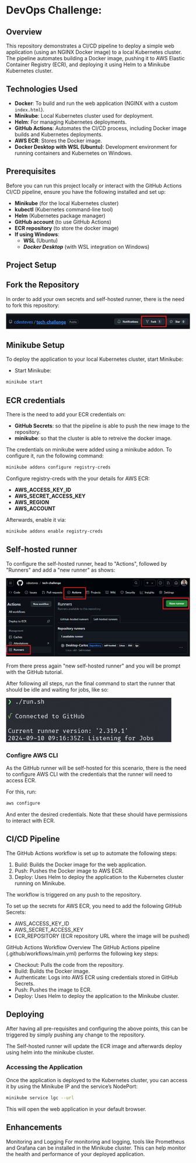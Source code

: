 # DevOps Challenge:

## Overview

This repository demonstrates a CI/CD pipeline to deploy a simple web application (using an NGINX Docker image) to a local Kubernetes cluster. The pipeline automates building a Docker image, pushing it to AWS Elastic Container Registry (ECR), and deploying it using Helm to a Minikube Kubernetes cluster.

## Technologies Used

- **Docker**: To build and run the web application (NGINX with a custom `index.html`).
- **Minikube**: Local Kubernetes cluster used for deployment.
- **Helm**: For managing Kubernetes deployments.
- **GitHub Actions**: Automates the CI/CD process, including Docker image builds and Kubernetes deployments.
- **AWS ECR**: Stores the Docker image.
- **Docker Desktop with WSL (Ubuntu)**: Development environment for running containers and Kubernetes on Windows.

## Prerequisites

Before you can run this project locally or interact with the GitHub Actions CI/CD pipeline, ensure you have the following installed and set up:

- **Minikube** (for the local Kubernetes cluster)
- **kubectl** (Kubernetes command-line tool)
- **Helm** (Kubernetes package manager)
- **GitHub account** (to use GitHub Actions)
- **ECR repository** (to store the docker image)
- **If using  Windows**:
  - **WSL** (Ubuntu) 
  - ***Docker Desktop*** (with WSL integration on Windows)

## Project Setup

## Fork the Repository

In order to add your own secrets and self-hosted runner, there is the need to fork this repository: 

![Fork](images/fork.png)

## Minikube Setup
To deploy the application to your local Kubernetes cluster, start Minikube:

- Start Minikube:
```bash
minikube start
```

## ECR credentials

There is the need to add your ECR credentials on:

  - **GitHub Secrets**: so that the pipeline is able to push the new image to the repository.
  - **minikube**: so that the cluster is able to retreive the docker image. 

The credentials on minikube were added using a minikube addon. 
To configure it, run the following command: 
 ```bash
minikube addons configure registry-creds
```
Configure registry-creds with the your details for AWS ECR: 

  - **AWS_ACCESS_KEY_ID**
  - **AWS_SECRET_ACCESS_KEY**
  - **AWS_REGION**
  - **AWS_ACCOUNT**

Afterwards, enable it via: 
```bash
minikube addons enable registry-creds
```
##  Self-hosted runner

To configure the self-hosted runner, head to "Actions", followed by "Runners" and  add a "new runner" as shows: 

![New Self-hosted runner](images/runner.png)

From there press again "new self-hosted runner" and you will be prompt with the GitHub tutorial. 

After following all steps, run the final command to start the runner that should be idle and waiting for jobs, like so: 

![Self-hosted runner](images/runner-idle.png)


### Configre AWS CLI

As the GitHub runner will be self-hosted for this scenario, there is the need to configure AWS CLI with the credentials that the runner will need to access ECR. 

For this, run: 

```bash
aws configure
```

And enter the desired credentials. Note that these should have permissions to interact with ECR. 


## CI/CD Pipeline
The GitHub Actions workflow is set up to automate the following steps:

1. Build: Builds the Docker image for the web application.
2. Push: Pushes the Docker image to AWS ECR.
3. Deploy: Uses Helm to deploy the application to the Kubernetes cluster running on Minikube.

The workflow is triggered on any push to the repository. 

To set up the secrets for AWS ECR, you need to add the following GitHub Secrets:

- AWS_ACCESS_KEY_ID
- AWS_SECRET_ACCESS_KEY
- ECR_REPOSITORY (ECR repository URL where the image will be pushed)


GitHub Actions Workflow Overview
The GitHub Actions pipeline (.github/workflows/main.yml) performs the following key steps:

- Checkout: Pulls the code from the repository.
- Build: Builds the Docker image.
- Authenticate: Logs into AWS ECR using credentials stored in GitHub Secrets.
- Push: Pushes the image to ECR.
- Deploy: Uses Helm to deploy the application to the Minikube cluster.


## Deploying

After having all pre-requisites and configuring the above points, this can be triggered by simply pushing any change to the repository. 

The Self-hosted runner will update the ECR image and afterwards deploy using helm into the minikube cluster. 

### Accessing the Application

Once the application is deployed to the Kubernetes cluster, you can access it by using the Minikube IP and the service’s NodePort:

```bash
minikube service lgc --url
```
This will open the web application in your default browser.


## Enhancements

Monitoring and Logging
For monitoring and logging, tools like Prometheus and Grafana can be installed in the Minikube cluster. This can help monitor the health and performance of your deployed application.
